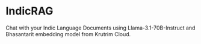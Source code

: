 # IndicRAG
Chat with your Indic Language Documents using Llama-3.1-70B-Instruct and Bhasantarit embedding model from Krutrim Cloud.
